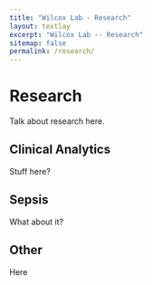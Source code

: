 ```yaml
---
title: "Wilcox Lab - Research"
layout: textlay
excerpt: "Wilcox Lab -- Research"
sitemap: false
permalink: /research/
---
```


# Research

Talk about research here.

## Clinical Analytics

Stuff here?

## Sepsis

What about it?

## Other

Here
